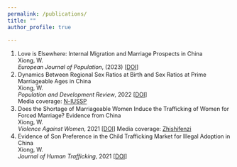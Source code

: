 ```yaml
---
permalink: /publications/
title: ""
author_profile: true

---
```

1. <span style="font-size:0.9em;">Love is Elsewhere: Internal Migration and Marriage Prospects in China    
   Xiong, W.       
   *European Journal of Population*, (2023)  [[DOI](https://doi.org/10.1007/s10680-023-09658-3)]
1. <span style="font-size:0.9em;">Dynamics Between Regional Sex Ratios at Birth and Sex Ratios at Prime Marriageable Ages in China    
   Xiong, W.         
   *Population and Development Review*, 2022  [[DOI](https://doi.org/10.1111/padr.12476)]                          
   Media coverage: [N-IUSSP](https://www.niussp.org/gender-issues/a-tendency-towards-attenuation-of-regional-sex-ratio-imbalances-in-china/)
1. <span style="font-size:0.9em;">Does the Shortage of Marriageable Women Induce the Trafficking of Women for Forced Marriage? Evidence from China    
   Xiong, W.       
   *Violence Against Women*, 2021  [[DOI](https://doi.org/10.1177/10778012211014565)]
   Media coverage: [Zhishifenzi](http://zhishifenzi.com/news/multiple/12134.html)
1. <span style="font-size:0.9em;">Evidence of Son Preference in the Child Trafficking Market for Illegal Adoption in China  
   Xiong, W.       
   *Journal of Human Trafficking*, 2021  [[DOI](https://www.tandfonline.com/eprint/ZSJXJXUSTSDX6HYAGY9F/full?target=10.1080/23322705.2021.1874188)]
